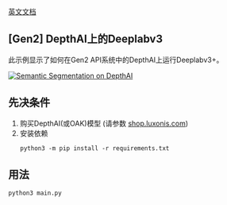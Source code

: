 [英文文档](README.md)

## [Gen2] DepthAI上的Deeplabv3

此示例显示了如何在Gen2 API系统中的DepthAI上运行Deeplabv3+。

[![Semantic Segmentation on DepthAI](https://user-images.githubusercontent.com/32992551/109359126-25a9ed00-7842-11eb-9071-cddc7439e3ca.png)](https://www.youtube.com/watch?v=zjcUChyyNgI "Deeplabv3+ Custom Training for DepthAI")

## 先决条件

1. 购买DepthAI(或OAK)模型 (请参数 [shop.luxonis.com](https://shop.luxonis.com/))
2. 安装依赖
   ```
   python3 -m pip install -r requirements.txt
   ```

## 用法

```
python3 main.py
```
